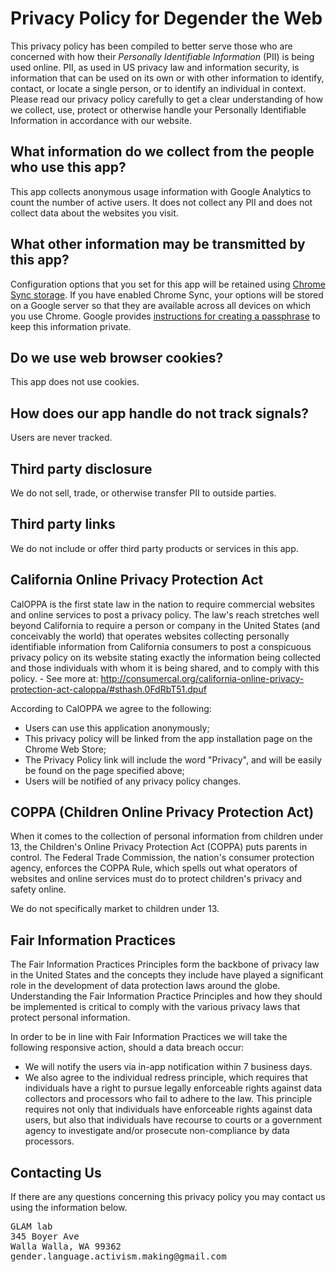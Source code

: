 # Privacy Policy for Degender the Web

This privacy policy has been compiled to better serve those who are concerned with how their _Personally Identifiable Information_ (PII) is being used online.
PII, as used in US privacy law and information security, is information that can be used on its own or with other information to identify, contact, or locate a single person, or to identify an individual in context.
Please read our privacy policy carefully to get a clear understanding of how we collect, use, protect or otherwise handle your Personally Identifiable Information in accordance with our website.

## What information do we collect from the people who use this app?

This app collects anonymous usage information with Google Analytics to count the number of active users.
It does not collect any PII and does not collect data about the websites you visit.

## What other information may be transmitted by this app?

Configuration options that you set for this app will be retained using [Chrome Sync storage](https://support.google.com/chrome/answer/165139).
If you have enabled Chrome Sync, your options will be stored on a Google server so that they are available across all devices on which you use Chrome.
Google provides [instructions for creating a passphrase](https://support.google.com/chrome/answer/165139) to keep this information private.

## Do we use web browser cookies?

This app does not use cookies.

## How does our app handle do not track signals?

Users are never tracked.

## Third party disclosure

We do not sell, trade, or otherwise transfer PII to outside parties.

## Third party links

We do not include or offer third party products or services in this app.

## California Online Privacy Protection Act

CalOPPA is the first state law in the nation to require commercial websites and online services to post a privacy policy. The law's reach stretches well beyond California to require a person or company in the United States (and conceivably the world) that operates websites collecting personally identifiable information from California consumers to post a conspicuous privacy policy on its website stating exactly the information being collected and those individuals with whom it is being shared, and to comply with this policy. - See more at: http://consumercal.org/california-online-privacy-protection-act-caloppa/#sthash.0FdRbT51.dpuf

According to CalOPPA we agree to the following:

-   Users can use this application anonymously;
-   This privacy policy will be linked from the app installation page on the Chrome Web Store;
-   The Privacy Policy link will include the word "Privacy", and will be easily be found on the page specified above;
-   Users will be notified of any privacy policy changes.

## COPPA (Children Online Privacy Protection Act)

When it comes to the collection of personal information from children under 13, the Children's Online Privacy Protection Act (COPPA) puts parents in control.
The Federal Trade Commission, the nation's consumer protection agency, enforces the COPPA Rule, which spells out what operators of websites and online services must do to protect children's privacy and safety online.

We do not specifically market to children under 13.

## Fair Information Practices

The Fair Information Practices Principles form the backbone of privacy law in the United States and the concepts they include have played a significant role in the development of data protection laws around the globe.
Understanding the Fair Information Practice Principles and how they should be implemented is critical to comply with the various privacy laws that protect personal information.

In order to be in line with Fair Information Practices we will take the following responsive action, should a data breach occur:

-   We will notify the users via in-app notification within 7 business days.
-   We also agree to the individual redress principle, which requires that individuals have a right to pursue legally enforceable rights against data collectors and processors who fail to adhere to the law. This principle requires not only that individuals have enforceable rights against data users, but also that individuals have recourse to courts or a government agency to investigate and/or prosecute non-compliance by data processors.

## Contacting Us

If there are any questions concerning this privacy policy you may contact us using the information below.

<pre>
GLAM lab
345 Boyer Ave
Walla Walla, WA 99362
gender.language.activism.making@gmail.com
</pre>

